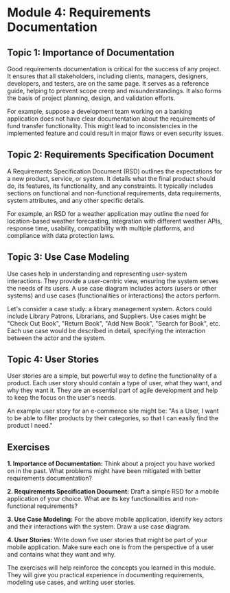 # Module 4: Requirements Documentation

## Topic 1: Importance of Documentation
Good requirements documentation is critical for the success of any project. It ensures that all stakeholders, including clients, managers, designers, developers, and testers, are on the same page. It serves as a reference guide, helping to prevent scope creep and misunderstandings. It also forms the basis of project planning, design, and validation efforts.

For example, suppose a development team working on a banking application does not have clear documentation about the requirements of fund transfer functionality. This might lead to inconsistencies in the implemented feature and could result in major flaws or even security issues.

## Topic 2: Requirements Specification Document
A Requirements Specification Document (RSD) outlines the expectations for a new product, service, or system. It details what the final product should do, its features, its functionality, and any constraints. It typically includes sections on functional and non-functional requirements, data requirements, system attributes, and any other specific details.

For example, an RSD for a weather application may outline the need for location-based weather forecasting, integration with different weather APIs, response time, usability, compatibility with multiple platforms, and compliance with data protection laws.

## Topic 3: Use Case Modeling
Use cases help in understanding and representing user-system interactions. They provide a user-centric view, ensuring the system serves the needs of its users. A use case diagram includes actors (users or other systems) and use cases (functionalities or interactions) the actors perform.

Let's consider a case study: a library management system. Actors could include Library Patrons, Librarians, and Suppliers. Use cases might be "Check Out Book", "Return Book", "Add New Book", "Search for Book", etc. Each use case would be described in detail, specifying the interaction between the actor and the system.

## Topic 4: User Stories
User stories are a simple, but powerful way to define the functionality of a product. Each user story should contain a type of user, what they want, and why they want it. They are an essential part of agile development and help to keep the focus on the user's needs.

An example user story for an e-commerce site might be: "As a User, I want to be able to filter products by their categories, so that I can easily find the product I need."

## Exercises
**1. Importance of Documentation:** Think about a project you have worked on in the past. What problems might have been mitigated with better requirements documentation?

**2. Requirements Specification Document:** Draft a simple RSD for a mobile application of your choice. What are its key functionalities and non-functional requirements?

**3. Use Case Modeling:** For the above mobile application, identify key actors and their interactions with the system. Draw a use case diagram.

**4. User Stories:** Write down five user stories that might be part of your mobile application. Make sure each one is from the perspective of a user and contains what they want and why.

The exercises will help reinforce the concepts you learned in this module. They will give you practical experience in documenting requirements, modeling use cases, and writing user stories.

